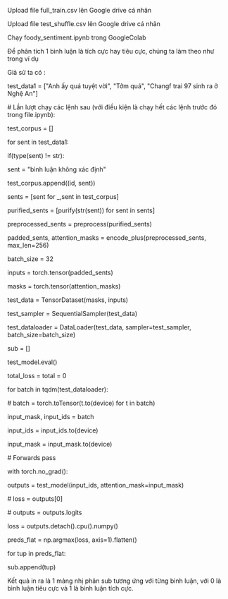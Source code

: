 ﻿Upload file full\_train.csv lên Google drive cá nhân

Upload file test\_shuffle.csv lên Google drive cá nhân

Chạy foody\_sentiment.ipynb trong GoogleColab

Để phân tích 1 bình luận là tích cực hay tiêu cực, chúng ta làm theo như trong ví dụ

Giả sử ta có :

test\_data1 = ["Anh ấy quá tuyệt vời", "Tởm quá", "Changf trai 97 sinh ra ở Nghệ An"]

\# Lần lượt chạy các lệnh sau (với điều kiện là chạy hết các lệnh trước đó trong file.ipynb):

test\_corpus = []

for sent in  test\_data1:

if(type(sent) != str):

sent = "bình luận không xác định"

test\_corpus.append((id, sent))

sents = [sent for \_,sent in test\_corpus]

purified\_sents = [purify(str(sent)) for sent in sents]

preprocessed\_sents = preprocess(purified\_sents)

padded\_sents, attention\_masks = encode\_plus(preprocessed\_sents, max\_len=256)

batch\_size = 32

inputs = torch.tensor(padded\_sents)

masks = torch.tensor(attention\_masks)

test\_data = TensorDataset(masks, inputs)

test\_sampler = SequentialSampler(test\_data)

test\_dataloader = DataLoader(test\_data, sampler=test\_sampler, batch\_size=batch\_size)

sub = []

test\_model.eval()

total\_loss = total = 0

for batch in tqdm(test\_dataloader):

\# batch = torch.toTensor(t.to(device) for t in batch)

input\_mask, input\_ids = batch

input\_ids = input\_ids.to(device)

input\_mask = input\_mask.to(device)

\# Forwards pass

with torch.no\_grad():

outputs = test\_model(input\_ids, attention\_mask=input\_mask)

\# loss = outputs[0]

\#     outputs = outputs.logits

loss = outputs.detach().cpu().numpy()


preds\_flat = np.argmax(loss, axis=1).flatten()

for tup in preds\_flat:

sub.append(tup)

Kết quả in ra là 1 mảng nhị phân sub tương ứng với từng bình luận, với 0 là bình luận tiêu cực và 1 là bình luận tích cực.
